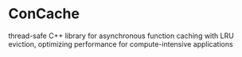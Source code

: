 # ConCache
thread-safe C++ library for asynchronous function caching with LRU eviction, optimizing performance for compute-intensive applications
